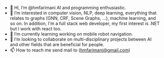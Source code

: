 - 👋 Hi, I’m @hmfarimani AI and programming enthusiastic.
- 👀 I’m interested in computer vision, NLP, deep learning, everything that relates to graphs (GNN, CRF, Scene Graphs, ...), machine learning, and so on.
 In addition, I'm a full stack web developer, my first interest is .NET but I work with react too. 
- 🌱 I’m currently learning working on mobile robot navigation.
- 💞️ I’m looking to collaborate on multi-disciplinary projects between AI and other fields that are beneficial for people.
- 📫 How to reach me send mail to (hmfarimani@gmail.com)

<!---
hmfarimani/hmfarimani is a ✨ special ✨ repository because its `README.md` (this file) appears on your GitHub profile.
You can click the Preview link to take a look at your changes.
--->
